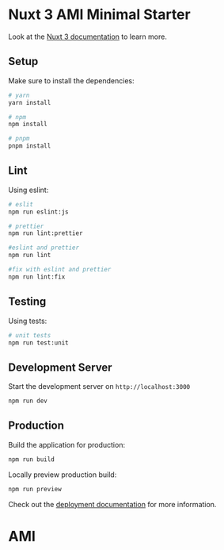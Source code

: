 # Nuxt 3 AMI Minimal Starter

Look at the
[Nuxt 3 documentation](https://nuxt.com/docs/getting-started/introduction) to
learn more.

## Setup

Make sure to install the dependencies:

```bash
# yarn
yarn install

# npm
npm install

# pnpm
pnpm install
```
## Lint

Using eslint:

```bash
# eslit
npm run eslint:js

# prettier
npm run lint:prettier

#eslint and prettier
npm run lint

#fix with eslint and prettier
npm run lint:fix
```
## Testing

Using tests:

```bash
# unit tests
npm run test:unit
```

## Development Server

Start the development server on `http://localhost:3000`

```bash
npm run dev
```
## Production

Build the application for production:

```bash
npm run build
```

Locally preview production build:

```bash
npm run preview
```

Check out the
[deployment documentation](https://nuxt.com/docs/getting-started/deployment) for
more information.

# AMI
